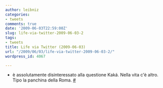 ```yaml
---
author: leibniz
categories:
- tweets
comments: true
date: '2009-06-03T22:59:00Z'
slug: life-via-twitter-2009-06-03-2
tags:
- tweets
title: Life via Twitter (2009-06-03)
url: "/2009/06/03/life-via-twitter-2009-06-03-2/"
wordpress_id: 4067

---
```

* è assolutamente disinteressato alla questione Kaká. Nella vita c'è altro. Tipo la panchina della Roma. [#](https://twitter.com/leibniz/statuses/2020169991)


